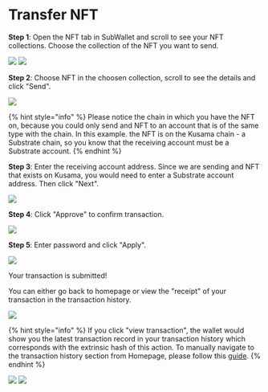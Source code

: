 # Transfer NFT

**Step 1**: Open the NFT tab in SubWallet and scroll to see your NFT collections. Choose the collection of the NFT you want to send.&#x20;

![](<../../.gitbook/assets/image (1209).png>) ![](<../../.gitbook/assets/image (1349).png>)

**Step 2**: Choose NFT in the choosen collection, scroll to see the details and click "Send".

![](<../../.gitbook/assets/image (1056).png>)

{% hint style="info" %}
Please notice the chain in which you have the NFT on, because you could only send and NFT to an account that is of the same type with the chain. In this example. the NFT is on the Kusama chain - a Substrate chain, so you know that the receiving account must be a Substrate account.
{% endhint %}

**Step 3**: Enter the receiving account address. Since we are sending and NFT that exists on Kusama, you would need to enter a Substrate account address. Then click "Next".

![](<../../.gitbook/assets/image (1179).png>)

**Step 4**: Click "Approve" to confirm transaction.&#x20;

![](<../../.gitbook/assets/image (1072).png>)

**Step 5**: Enter password and click "Apply".

![](<../../.gitbook/assets/image (996).png>)

Your transaction is submitted!

You can either go back to homepage or view the "receipt" of your transaction in the transaction history.

![](<../../.gitbook/assets/image (1516).png>)

{% hint style="info" %}
If you click "view transaction", the wallet would show you the latest transaction record in your transaction history which corresponds with the extrinsic hash of this action. To manually navigate to the transaction history section from Homepage, please follow this [guide](../view-transaction-history.md).
{% endhint %}

![](<../../.gitbook/assets/image (989).png>) ![](<../../.gitbook/assets/image (1488).png>)
